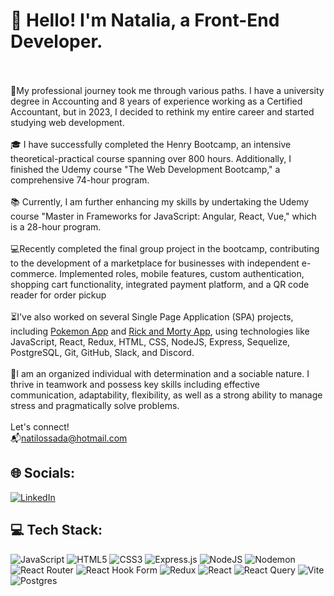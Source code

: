 # 👋 Hello! I'm Natalia, a Front-End Developer.<br><br>

🧭My professional journey took me through various paths. I have a university degree in Accounting and 8 years of experience working as a Certified Accountant, but in 2023, I decided to rethink my entire career and started studying web development.<br><br>🎓 I have successfully completed the Henry Bootcamp, an intensive theoretical-practical course spanning over 800 hours. Additionally, I finished the Udemy course "The Web Development Bootcamp," a comprehensive 74-hour program.<br><br> 📚 Currently, I am further enhancing my skills by undertaking the Udemy course "Master in Frameworks for JavaScript: Angular, React, Vue," which is a 28-hour program.<br><br>💻Recently completed the final group project in the bootcamp, contributing to the development of a marketplace for businesses with independent e-commerce. Implemented roles, mobile features, custom authentication, shopping cart functionality, integrated payment platform, and a QR code reader for order pickup<br><br>⏳I've also worked on several Single Page Application (SPA) projects, including [Pokemon App](https://github.com/nlossada/Pokemon) and [Rick and Morty App](https://github.com/nlossada/rick_and_morty_45a), using technologies like JavaScript, React, Redux, HTML, CSS, NodeJS, Express, Sequelize, PostgreSQL, Git, GitHub, Slack, and Discord.<br><br>🌟I am an organized individual with determination and a sociable nature. I thrive in teamwork and possess key skills including effective communication, adaptability, flexibility, as well as a strong ability to manage stress and pragmatically solve problems.<br><br>Let's connect! <br>📬natilossada@hotmail.com


## 🌐 Socials:
[![LinkedIn](https://img.shields.io/badge/LinkedIn-%230077B5.svg?logo=linkedin&logoColor=white)](https://linkedin.com/in/https://www.linkedin.com/in/natalia-lossada/) 

## 💻 Tech Stack:
![JavaScript](https://img.shields.io/badge/javascript-%23323330.svg?style=for-the-badge&logo=javascript&logoColor=%23F7DF1E) ![HTML5](https://img.shields.io/badge/html5-%23E34F26.svg?style=for-the-badge&logo=html5&logoColor=white) ![CSS3](https://img.shields.io/badge/css3-%231572B6.svg?style=for-the-badge&logo=css3&logoColor=white) ![Express.js](https://img.shields.io/badge/express.js-%23404d59.svg?style=for-the-badge&logo=express&logoColor=%2361DAFB) ![NodeJS](https://img.shields.io/badge/node.js-6DA55F?style=for-the-badge&logo=node.js&logoColor=white) ![Nodemon](https://img.shields.io/badge/NODEMON-%23323330.svg?style=for-the-badge&logo=nodemon&logoColor=%BBDEAD) ![React Router](https://img.shields.io/badge/React_Router-CA4245?style=for-the-badge&logo=react-router&logoColor=white) ![React Hook Form](https://img.shields.io/badge/React%20Hook%20Form-%23EC5990.svg?style=for-the-badge&logo=reacthookform&logoColor=white) ![Redux](https://img.shields.io/badge/redux-%23593d88.svg?style=for-the-badge&logo=redux&logoColor=white) ![React](https://img.shields.io/badge/react-%2320232a.svg?style=for-the-badge&logo=react&logoColor=%2361DAFB) ![React Query](https://img.shields.io/badge/-React%20Query-FF4154?style=for-the-badge&logo=react%20query&logoColor=white) ![Vite](https://img.shields.io/badge/vite-%23646CFF.svg?style=for-the-badge&logo=vite&logoColor=white) ![Postgres](https://img.shields.io/badge/postgres-%23316192.svg?style=for-the-badge&logo=postgresql&logoColor=white)

